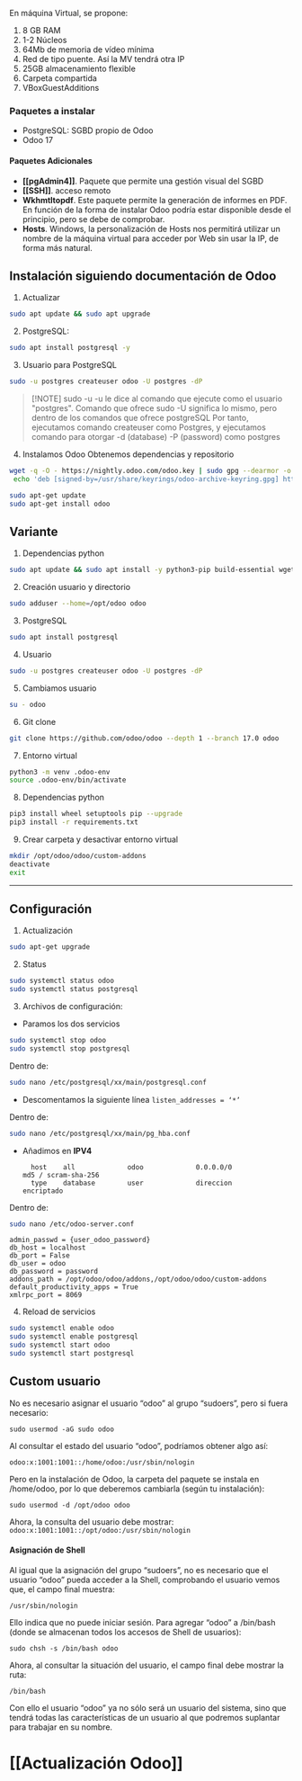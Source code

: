 En máquina Virtual, se propone:
1. 8 GB RAM
2. 1-2 Núcleos
3. 64Mb de memoria de vídeo mínima
4. Red de tipo puente. Así la MV tendrá otra IP
5. 25GB almacenamiento flexible
6. Carpeta compartida
7. VBoxGuestAdditions

### Paquetes a instalar
- PostgreSQL: SGBD propio de Odoo
- Odoo 17
#### Paquetes Adicionales
- **[[pgAdmin4]]**. Paquete que permite una gestión visual del SGBD
- **[[SSH]]**. acceso remoto
- **Wkhmtltopdf**. Este paquete permite la generación de informes en PDF. En función de la forma de instalar Odoo podría estar disponible desde el principio, pero se debe de comprobar.
- **Hosts**. Windows, la personalización de Hosts nos permitirá utilizar un nombre de la máquina virtual para acceder por Web sin usar la IP, de forma más natural.

## Instalación siguiendo documentación de Odoo

1. Actualizar
```bash
sudo apt update && sudo apt upgrade
```
2.  PostgreSQL:
```bash
sudo apt install postgresql -y
```
3. Usuario para PostgreSQL
```sh
sudo -u postgres createuser odoo -U postgres -dP
```

> [!NOTE] sudo -u 
> -u le dice al comando que ejecute como el usuario "postgres". Comando que ofrece sudo
> -U significa lo mismo, pero dentro de los comandos que ofrece postgreSQL
> Por tanto, ejecutamos comando createuser como Postgres, y ejecutamos comando para otorgar -d (database) -P (password) como postgres

4. Instalamos Odoo
Obtenemos dependencias y repositorio
```bash
wget -q -O - https://nightly.odoo.com/odoo.key | sudo gpg --dearmor -o /usr/share/keyrings/odoo-archive-keyring.gpg
 echo 'deb [signed-by=/usr/share/keyrings/odoo-archive-keyring.gpg] https://nightly.odoo.com/17.0/nightly/deb/ ./' | sudo tee/etc/apt/sources.list.d/odoo.list
```

```sh
sudo apt-get update
sudo apt-get install odoo
```
## Variante
1. Dependencias python
```bash
sudo apt update && sudo apt install -y python3-pip build-essential wget git python3-dev libxml2-dev libxslt1-dev libevent-dev libjpeg-dev libpq-dev libz-dev curl fonts-dejavu libldap2-dev libsasl2-dev libtiff5-dev libwebp-dev libopenjp2-7-dev libyaml-dev xz-utils libblas-dev libatlas-base-dev python3-venv
```
2. Creación usuario y directorio
```bash
sudo adduser --home=/opt/odoo odoo
```
3. PostgreSQL
```bash
sudo apt install postgresql
```
4. Usuario
```bash
sudo -u postgres createuser odoo -U postgres -dP
```
5. Cambiamos usuario
```sh
su - odoo
```
6. Git clone
```sh
git clone https://github.com/odoo/odoo --depth 1 --branch 17.0 odoo
```
7. Entorno virtual
```sh
python3 -m venv .odoo-env
source .odoo-env/bin/activate
```
8. Dependencias python
```sh
pip3 install wheel setuptools pip --upgrade
pip3 install -r requirements.txt
```
9. Crear carpeta y desactivar entorno virtual
```sh
mkdir /opt/odoo/odoo/custom-addons
deactivate
exit
```
---
## Configuración
1. Actualización
```sh
sudo apt-get upgrade
```
2. Status
```sh
sudo systemctl status odoo
sudo systemctl status postgresql
```
3.  Archivos de configuración:
- Paramos los dos servicios
```sh
sudo systemctl stop odoo
sudo systemctl stop postgresql
```
Dentro de:
```sh
sudo nano /etc/postgresql/xx/main/postgresql.conf
```
- Descomentamos la siguiente línea
`listen_addresses = ‘*’`

Dentro de:
```sh
sudo nano /etc/postgresql/xx/main/pg_hba.conf
```
- Añadimos en **IPV4**
	
		host    all             odoo             0.0.0.0/0               md5 / scram-sha-256
		type    database        user             direccion               encriptado

Dentro de:
```sh
sudo nano /etc/odoo-server.conf
```

	admin_passwd = {user_odoo_password}
	db_host = localhost
	db_port = False
	db_user = odoo
	db_password = password
	addons_path = /opt/odoo/odoo/addons,/opt/odoo/odoo/custom-addons
	default_productivity_apps = True
	xmlrpc_port = 8069
4. Reload de servicios
```bash
sudo systemctl enable odoo 
sudo systemctl enable postgresql
sudo systemctl start odoo
sudo systemctl start postgresql
```
## Custom usuario
No es necesario asignar el usuario “odoo” al grupo “sudoers”, pero si fuera necesario:

`sudo usermod -aG sudo odoo`

Al consultar el estado del usuario “odoo”, podríamos obtener algo así:

`odoo:x:1001:1001::/home/odoo:/usr/sbin/nologin`

Pero en la instalación de Odoo, la carpeta del paquete se instala en /home/odoo, por lo que deberemos cambiarla (según tu instalación):

`sudo usermod -d /opt/odoo odoo`

Ahora, la consulta del usuario debe mostrar:
`odoo:x:1001:1001::/opt/odoo:/usr/sbin/nologin`

#### Asignación de Shell
Al igual que la asignación del grupo “sudoers”, no es necesario que el usuario “odoo” pueda acceder a la Shell, comprobando el usuario vemos que, el campo final muestra:

`/usr/sbin/nologin`

Ello indica que no puede iniciar sesión. Para agregar “odoo” a /bin/bash (donde se almacenan todos los accesos de Shell de usuarios):

`sudo chsh -s /bin/bash odoo`

Ahora, al consultar la situación del usuario, el campo final debe mostrar la ruta:

`/bin/bash`

Con ello el usuario “odoo” ya no sólo será un usuario del sistema, sino que tendrá todas las características de un usuario al que podremos suplantar para trabajar en su nombre.
# [[Actualización Odoo]]
